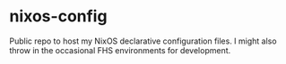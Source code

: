 # nixos-config
Public repo to host my NixOS declarative configuration files. I might also throw in the occasional FHS environments for development.